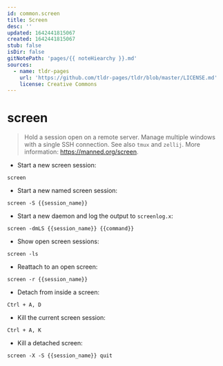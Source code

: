 ```yaml
---
id: common.screen
title: Screen
desc: ''
updated: 1642441815067
created: 1642441815067
stub: false
isDir: false
gitNotePath: 'pages/{{ noteHiearchy }}.md'
sources:
  - name: tldr-pages
    url: 'https://github.com/tldr-pages/tldr/blob/master/LICENSE.md'
    license: Creative Commons
---
```

# screen

> Hold a session open on a remote server. Manage multiple windows with a single SSH connection.
> See also `tmux` and `zellij`.
> More information: <https://manned.org/screen>.

- Start a new screen session:

`screen`

- Start a new named screen session:

`screen -S {{session_name}}`

- Start a new daemon and log the output to `screenlog.x`:

`screen -dmLS {{session_name}} {{command}}`

- Show open screen sessions:

`screen -ls`

- Reattach to an open screen:

`screen -r {{session_name}}`

- Detach from inside a screen:

`Ctrl + A, D`

- Kill the current screen session:

`Ctrl + A, K`

- Kill a detached screen:

`screen -X -S {{session_name}} quit`

